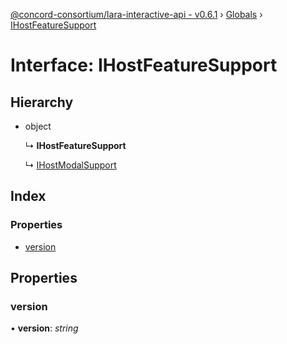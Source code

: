 [@concord-consortium/lara-interactive-api - v0.6.1](../README.md) › [Globals](../globals.md) › [IHostFeatureSupport](ihostfeaturesupport.md)

# Interface: IHostFeatureSupport

## Hierarchy

* object

  ↳ **IHostFeatureSupport**

  ↳ [IHostModalSupport](ihostmodalsupport.md)

## Index

### Properties

* [version](ihostfeaturesupport.md#version)

## Properties

###  version

• **version**: *string*
